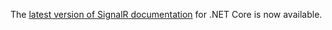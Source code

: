 The [latest version of SignalR documentation](https://docs.microsoft.com/aspnet/core/signalr/introduction) for .NET Core is now available.